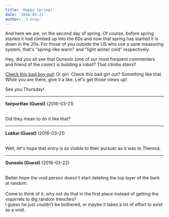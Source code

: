 ```yaml
---
title: 'Happy Spring!'
date: '2016-03-21'
author: 'J Gray'
---
```


<p>And here we are, on the second day of spring. Of course, before spring started it had climbed up into the 60s and now that spring has started it is down in the 20s. For those of you outside the US who use a sane measuring system, that's "spring-like warm" and "light winter cold" respectively.</p><p>Hey, did you all see that Gunsolo (one of our most frequent commenters and friend of the comic) is building a robot? That climbs stairs?</p><p><a href="https://www.youtube.com/watch?v=9lCRyh-02EM" target="_blank">Check this bad boy out!</a> Or girl. Check this bad girl out? Something like that. While you are there, give it a like. Let's get those views up!</p><p>See you Thursday!</p>

---
**fairportfan (Guest)** (2016-03-21)

<br> Did they mean to do it like that?

---
**Lukkai (Guest)** (2016-03-21)

<br> Well, let's hope that entry is as visible to their pursuer as it was to Theresa.<br>

---
**Gunsolo (Guest)** (2016-03-22)

<br> Better hope the void person doesn't start deleting the top layer of the bark at random.<br><br>Come to think of it, why not do that in the first place instead of getting the viquirrels to dig random trenches?<br>I guess he just couldn't be bothered, or maybe it takes a lot of effort to exist as a void.<br>

